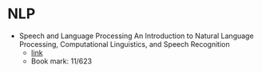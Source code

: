 # NLP
- Speech and Language Processing An Introduction to Natural Language Processing, Computational Linguistics, and Speech Recognition
  - [link](http://web.stanford.edu/~jurafsky/slp3/ed3book.pdf)
  - Book mark: 11/623